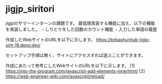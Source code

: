 # jigjp_siritori
jigjpのサマーインターンの課題です。
最低限実装する機能に加え、以下の機能を実装しました。
 ・しりとりをした回数のカウント機能
 ・入力した単語の履歴

作成したWebサイトのURLを以下に示します。
https://kobashunhub-jigjp-sirit-19.deno.dev/

セットアップ手順は無く、サイトにアクセスすれば遊ぶことができます。

作成にあたって参考にしたWebサイトのURLを以下に示します。
 [1] https://into-the-program.com/javascript-add-elements-innerhtml/
 [2] https://web-engineer-wiki.com/javascript/reload/

